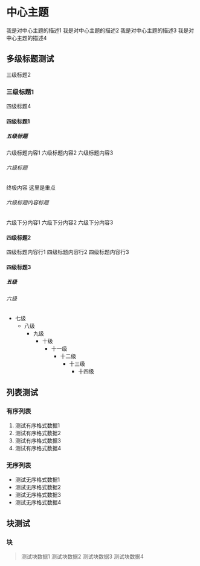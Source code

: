 # 中心主题
我是对中心主题的描述1
我是对中心主题的描述2
我是对中心主题的描述3
我是对中心主题的描述4
## 多级标题测试
三级标题2
### 三级标题1
四级标题4
#### 四级标题1
##### 五级标题
六级标题内容1
六级标题内容2
六级标题内容3
###### 六级标题
终极内容  这里是重点
###### 六级标题内容标题
六级下分内容1
六级下分内容2
六级下分内容3
#### 四级标题2
四级标题内容行1
四级标题内容行2
四级标题内容行3
#### 四级标题3
##### 五级
###### 六级
- 七级
  - 八级
    - 九级
      - 十级
        - 十一级
          - 十二级
            - 十三级
              - 十四级
## 列表测试
### 有序列表
1. 测试有序格式数据1
2. 测试有序格式数据2
3. 测试有序格式数据3
4. 测试有序格式数据4
### 无序列表
- 测试无序格式数据1
- 测试无序格式数据2
- 测试无序格式数据3
- 测试无序格式数据4
## 块测试
### 块
> 测试块数据1
> 测试块数据2
> 测试块数据3
> 测试块数据4
